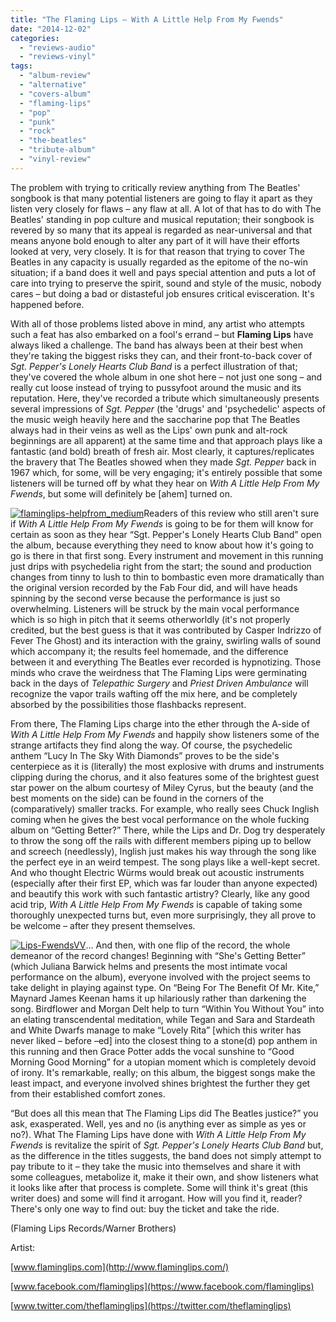 ```yaml
---
title: "The Flaming Lips – With A Little Help From My Fwends"
date: "2014-12-02"
categories: 
  - "reviews-audio"
  - "reviews-vinyl"
tags: 
  - "album-review"
  - "alternative"
  - "covers-album"
  - "flaming-lips"
  - "pop"
  - "punk"
  - "rock"
  - "the-beatles"
  - "tribute-album"
  - "vinyl-review"
---
```


The problem with trying to critically review anything from The Beatles' songbook is that many potential listeners are going to flay it apart as they listen very closely for flaws – any flaw at all. A lot of that has to do with The Beatles' standing in pop culture and musical reputation; their songbook is revered by so many that its appeal is regarded as near-universal and that means anyone bold enough to alter any part of it will have their efforts looked at very, very closely. It is for that reason that trying to cover The Beatles in any capacity is usually regarded as the epitome of the no-win situation; if a band does it well and pays special attention and puts a lot of care into trying to preserve the spirit, sound and style of the music, nobody cares – but doing a bad or distasteful job ensures critical evisceration. It's happened before.

With all of those problems listed above in mind, any artist who attempts such a feat has also embarked on a fool's errand – but **Flaming Lips** have always liked a challenge. The band has always been at their best when they're taking the biggest risks they can, and their front-to-back cover of _Sgt. Pepper's Lonely Hearts Club Band_ is a perfect illustration of that; they've covered the whole album in one shot here – not just one song – and really cut loose instead of trying to pussyfoot around the music and its reputation. Here, they've recorded a tribute which simultaneously presents several impressions of _Sgt. Pepper_ (the 'drugs' and 'psychedelic' aspects of the music weigh heavily here and the saccharine pop that The Beatles always had in their veins as well as the Lips' own punk and alt-rock beginnings are all apparent) at the same time and that approach plays like a fantastic (and bold) breath of fresh air. Most clearly, it captures/replicates the bravery that The Beatles showed when they made _Sgt. Pepper_ back in 1967 which, for some, will be very engaging; it's entirely possible that some listeners will be turned off by what they hear on _With A Little Help From My Fwends_, but some will definitely be \[ahem\] turned on.

[![flaminglips-helpfrom_medium](https://hellbound.ca/wp-content/uploads/2014/11/flaminglips-helpfrom_medium-300x300.jpg)](https://hellbound.ca/wp-content/uploads/2014/11/flaminglips-helpfrom_medium.jpg)Readers of this review who still aren't sure if _With A Little Help From My Fwends_ is going to be for them will know for certain as soon as they hear “Sgt. Pepper's Lonely Hearts Club Band” open the album, because everything they need to know about how it's going to go is there in that first song. Every instrument and movement in this running just drips with psychedelia right from the start; the sound and production changes from tinny to lush to thin to bombastic even more dramatically than the original version recorded by the Fab Four did, and will have heads spinning by the second verse because the performance is just so overwhelming. Listeners will be struck by the main vocal performance which is so high in pitch that it seems otherworldly (it's not properly credited, but the best guess is that it was contributed by Casper Indrizzo of Fever The Ghost) and its interaction with the grainy, swirling walls of sound which accompany it; the results feel homemade, and the difference between it and everything The Beatles ever recorded is hypnotizing. Those minds who crave the weirdness that The Flaming Lips were germinating back in the days of _Telepathic Surgery_ and _Priest Driven Ambulance_ will recognize the vapor trails wafting off the mix here, and be completely absorbed by the possibilities those flashbacks represent.

From there, The Flaming Lips charge into the ether through the A-side of _With A Little Help From My Fwends_ and happily show listeners some of the strange artifacts they find along the way. Of course, the psychedelic anthem “Lucy In The Sky With Diamonds” proves to be the side's centerpiece as it is (literally) the most explosive with drums and instruments clipping during the chorus, and it also features some of the brightest guest star power on the album courtesy of Miley Cyrus, but the beauty (and the best moments on the side) can be found in the corners of the (comparatively) smaller tracks. For example, who really sees Chuck Inglish coming when he gives the best vocal performance on the whole fucking album on “Getting Better?” There, while the Lips and Dr. Dog try desperately to throw the song off the rails with different members piping up to bellow and screech (needlessly), Inglish just makes his way through the song like the perfect eye in an weird tempest. The song plays like a well-kept secret. And who thought Electric Würms would break out acoustic instruments (especially after their first EP, which was far louder than anyone expected) and beautify this work with such fantastic artistry? Clearly, like any good acid trip, _With A Little Help From My Fwends_ is capable of taking some thoroughly unexpected turns but, even more surprisingly, they all prove to be welcome – after they present themselves.

[![Lips-FwendsVV](https://hellbound.ca/wp-content/uploads/2014/11/Lips-FwendsVV1-300x198.jpg)](https://hellbound.ca/wp-content/uploads/2014/11/Lips-FwendsVV1.jpg)... And then, with one flip of the record, the whole demeanor of the record changes! Beginning with “She's Getting Better” (which Juliana Barwick helms and presents the most intimate vocal performance on the album), everyone involved with the project seems to take delight in playing against type. On “Being For The Benefit Of Mr. Kite,” Maynard James Keenan hams it up hilariously rather than darkening the song. Birdflower and Morgan Delt help to turn “Within You Without You” into an elating transcendental meditation, while Tegan and Sara and Stardeath and White Dwarfs manage to make “Lovely Rita” \[which this writer has never liked – before –ed\] into the closest thing to a stone(d) pop anthem in this running and then Grace Potter adds the vocal sunshine to “Good Morning Good Morning” for a utopian moment which is completely devoid of irony. It's remarkable, really; on this album, the biggest songs make the least impact, and everyone involved shines brightest the further they get from their established comfort zones.

“But does all this mean that The Flaming Lips did The Beatles justice?” you ask, exasperated. Well, yes and no (is anything ever as simple as yes or no?). What The Flaming Lips have done with _With A Little Help From My Fwends_ is revitalize the spirit of _Sgt. Pepper's Lonely Hearts Club Band_ but, as the difference in the titles suggests, the band does not simply attempt to pay tribute to it – they take the music into themselves and share it with some colleagues, metabolize it, make it their own, and show listeners what it looks like after that process is complete. Some will think it's great (this writer does) and some will find it arrogant. How will you find it, reader? There's only one way to find out: buy the ticket and take the ride.

(Flaming Lips Records/Warner Brothers)

Artist:

[www.flaminglips.com](http://www.flaminglips.com/)

[www.facebook.com/flaminglips](https://www.facebook.com/flaminglips)

[www.twitter.com/theflaminglips](https://twitter.com/theflaminglips)
